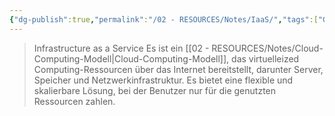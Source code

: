 ```yaml
---
{"dg-publish":true,"permalink":"/02 - RESOURCES/Notes/IaaS/","tags":["GFN/LF03","GFN/LF09","netzwerk"],"noteIcon":"","updated":"2024-08-16T18:34:27.099+02:00"}
---
```


>Infrastructure as a Service
>Es ist ein [[02 - RESOURCES/Notes/Cloud-Computing-Modell\|Cloud-Computing-Modell]], das virtuelleized Computing-Ressourcen über das Internet bereitstellt, darunter Server, Speicher und Netzwerkinfrastruktur. Es bietet eine flexible und skalierbare Lösung, bei der Benutzer nur für die genutzten Ressourcen zahlen.